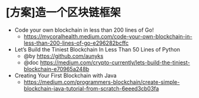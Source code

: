 # [方案]造一个区块链框架

- Code your own blockchain in less than 200 lines of Go!
  - https://mycoralhealth.medium.com/code-your-own-blockchain-in-less-than-200-lines-of-go-e296282bcffc
- Let’s Build the Tiniest Blockchain In Less Than 50 Lines of Python
  - @by https://github.com/aunyks
  - @doc https://medium.com/crypto-currently/lets-build-the-tiniest-blockchain-e70965a248b
- Creating Your First Blockchain with Java
  - https://medium.com/programmers-blockchain/create-simple-blockchain-java-tutorial-from-scratch-6eeed3cb03fa